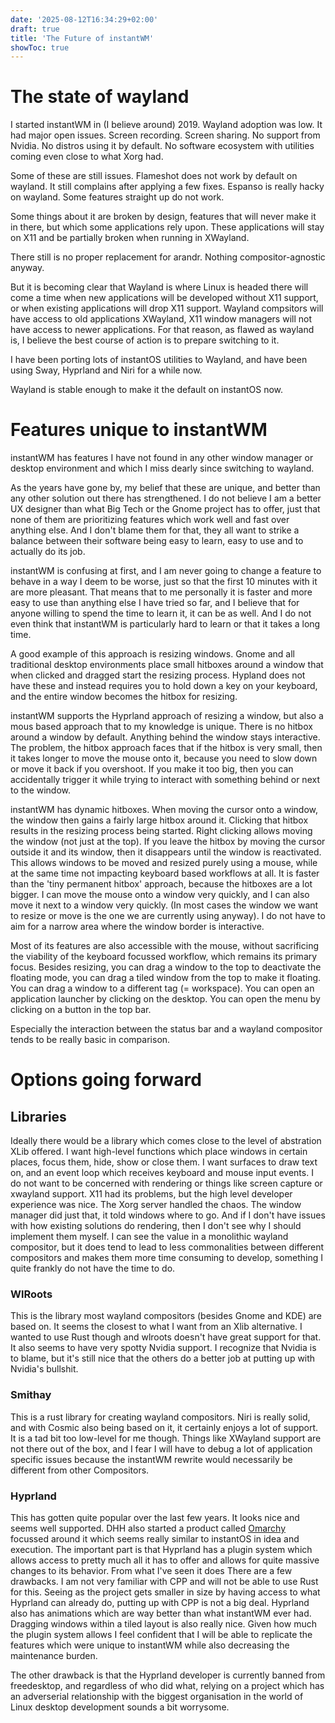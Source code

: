 ```yaml
---
date: '2025-08-12T16:34:29+02:00'
draft: true
title: 'The Future of instantWM'
showToc: true
---
```




# The state of wayland

I started instantWM in (I believe around) 2019. 
Wayland adoption was low. It had major open issues. Screen recording. Screen
sharing. No support from Nvidia. No distros using it by default. 
No software ecosystem with utilities coming even close to what Xorg had. 

Some of these are still issues. Flameshot does not work by default on wayland.
It still complains after applying a few fixes. 
Espanso is really hacky on wayland. Some features straight up do not work. 

Some things about it are broken by design, features that will never make it in
there, but which some applications rely upon. These applications will stay on
X11 and be partially broken when running in XWayland. 

There still is no proper replacement for arandr. Nothing compositor-agnostic
anyway. 

But it is becoming clear that Wayland is where Linux is headed there will come a
time when new applications will be developed without X11 support, or when
existing applications will drop X11 support. Wayland compsitors will have access
to old applications XWayland, X11 window managers will not have access to newer
applications. For that reason, as flawed as wayland is, I believe the best
course of action is to prepare switching to it. 

I have been porting lots of instantOS utilities to Wayland, and have been using
Sway, Hyprland and Niri for a while now. 

Wayland is stable enough to make it the default on instantOS now. 



# Features unique to instantWM

instantWM has features I have not found in any other window manager or desktop
environment and which I miss dearly since switching to wayland. 

As the years have gone by, my belief that these are unique, and better than any
other solution out there has strengthened. 
I do not believe I am a better UX designer than what Big Tech or the Gnome
project has to offer, just that none of them are prioritizing features which
work well and fast over anything else. And I don't blame them for that, they all
want to strike a balance between their software being easy to learn, easy to use
and to actually do its job. 

instantWM is confusing at first, and I am never going to change a feature to
behave in a way I deem to be worse, just so that the first 10 minutes with it
are more pleasant. That means that to me personally it is faster and more easy
to use than anything else I have tried so far, and I believe that for anyone
willing to spend the time to learn it, it can be as well. And I do not even
think that instantWM is particularly hard to learn or that it takes a long time. 

A good example of this approach is resizing windows. Gnome and all traditional
desktop environments place small hitboxes around a window that when clicked and
dragged start the resizing process. Hypland does not have these and instead
requires you to hold down a key on your keyboard, and the entire window becomes
the hitbox for resizing. 

instantWM supports the Hyprland approach of resizing a window, but also a mous
based approach that to my knowledge is unique. There is no hitbox around a
window by default. Anything behind the window stays interactive. The problem,
the hitbox approach faces that if the hitbox is very small, then it takes longer
to move the mouse onto it, because you need to slow down or move it back if you
overshoot. If you make it too big, then you can accidentally trigger it while
trying to interact with something behind or next to the window. 

instantWM has dynamic hitboxes. When moving the cursor onto a window, the window
then gains a fairly large hitbox around it. Clicking that hitbox results in the
resizing process being started. Right clicking allows moving the window (not
just at the top). If you leave the hitbox by moving the cursor outside it and
its window, then it disappears until the window is reactivated. This allows
windows to be moved and resized purely using a mouse, while at the same time not
impacting keyboard based workflows at all. It is faster than the 'tiny permanent
hitbox' approach, because the hitboxes are a lot bigger. I can move the mouse
onto a window very quickly, and I can also move it next to a window very
quickly. (In most cases the window we want to resize or move is the one we are
currently using anyway). I do not have to aim for a narrow area where the window
border is interactive. 

Most of its features are also accessible with the mouse, without sacrificing the
viability of the keyboard focussed workflow, which remains its primary focus. 
Besides resizing, you can drag a window to the top to deactivate the floating
mode, you can drag a tiled window from the top to make it floating. You can drag
a window to a different tag (= workspace). You can open an application launcher
by clicking on the desktop. You can open the menu by clicking on a button in the
top bar. 

Especially the interaction between the status bar and a wayland compositor tends
to be really basic in comparison. 

# Options going forward

## Libraries

Ideally there would be a library which comes close to the level of abstration
XLib offered. I want high-level functions which place windows in certain places,
focus them, hide, show or close them. I want surfaces to draw text on, and an
event loop which receives keyboard and mouse input events. I do not want to be
concerned with rendering or things like screen capture or xwayland support. X11
had its problems, but the high level developer experience was nice. The Xorg
server handled the chaos. The window manager did just that, it told windows
where to go. And if I don't have issues with how existing solutions do
rendering, then I don't see why I should implement them myself. I can see the
value in a monolithic wayland compositor, but it does tend to lead to less
commonalities between different compositors and makes them more time consuming
to develop, something I quite frankly do not have the time to do. 

### WlRoots

This is the library most wayland compositors (besides Gnome and KDE) are based
on. It seems the closest to what I want from an Xlib alternative. 
I wanted to use Rust though and wlroots doesn't have great support for that. 
It also seems to have very spotty Nvidia support. I recognize that Nvidia is to
blame, but it's still nice that the others do a better job at putting up with
Nvidia's bullshit. 

### Smithay

This is a rust library for creating wayland compositors. Niri is really solid,
and with Cosmic also being based on it, it certainly enjoys a lot of support. It
is a tad bit too low-level for me though. Things like XWayland support are not
there out of the box, and I fear I will have to debug a lot of application
specific issues because the instantWM rewrite would necessarily be different
from other Compositors. 


### Hyprland

This has gotten quite popular over the last few years. It looks nice and seems
well supported. DHH also started a product called
[Omarchy](https://omarchy.org/) focussed around it which seems really similar to
instantOS in idea and execution. 
The important part is that Hyprland has a plugin system which allows access to
pretty much all it has to offer and allows for quite massive changes to its
behavior. From what I've seen it does
There are a few drawbacks. I am not very familiar with CPP and will not be able
to use Rust for this. Seeing as the project gets smaller in size by having
access to what Hyprland can already do, putting up with CPP is not a big deal. 
Hyprland also has animations which are way better than what instantWM ever had. 
Dragging windows within a tiled layout is also really nice. 
Given how much the plugin system allows I feel confident that I will be able to
replicate the features which were unique to instantWM while also decreasing the
maintenance burden. 

The other drawback is that the Hyprland developer is currently banned from
freedesktop, and regardless of who did what, relying on a project which has an
adverserial relationship with the biggest organisation in the world of Linux
desktop development sounds a bit worrysome. 



